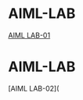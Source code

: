 # AIML-LAB
[AIML LAB-01](https://github.com/Nimmathi-srividya/AIML-LAB-/blob/main/aiml-lab-01.py)
# AIML-LAB
[AIML LAB-02](
